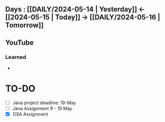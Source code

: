 ## Days : [[DAILY/2024-05-14 | Yesterday]]  <- [[2024-05-15 | Today]]  -> [[DAILY/2024-05-16 | Tomorrow]]


## YouTube


### Learned
- 

# TO-DO

- [ ] Java project deadline: 19-May
- [ ] Java Assignment 9 - 19 May
- [x] DSA Assignment